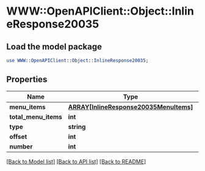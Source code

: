 # WWW::OpenAPIClient::Object::InlineResponse20035

## Load the model package
```perl
use WWW::OpenAPIClient::Object::InlineResponse20035;
```

## Properties
Name | Type | Description | Notes
------------ | ------------- | ------------- | -------------
**menu_items** | [**ARRAY[InlineResponse20035MenuItems]**](InlineResponse20035MenuItems.md) |  | 
**total_menu_items** | **int** |  | 
**type** | **string** |  | 
**offset** | **int** |  | 
**number** | **int** |  | 

[[Back to Model list]](../README.md#documentation-for-models) [[Back to API list]](../README.md#documentation-for-api-endpoints) [[Back to README]](../README.md)


